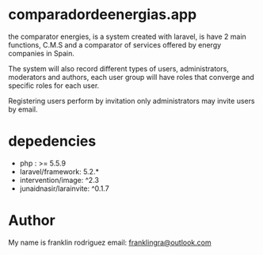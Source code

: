# comparadordeenergias.app
the comparator energies, is a system created with laravel, is have 2 main functions, C.M.S and a
comparator of services offered by energy companies in Spain.

The system will also record different types of users, administrators, moderators and authors,
each user group will have roles that converge and specific roles for each user.

Registering users perform by invitation only administrators may invite users by email.

# depedencies

* php : >= 5.5.9
* laravel/framework: 5.2.*
* intervention/image: ^2.3
* junaidnasir/larainvite: ^0.1.7

# Author

My name is franklin rodriguez email: franklingra@outlook.com

